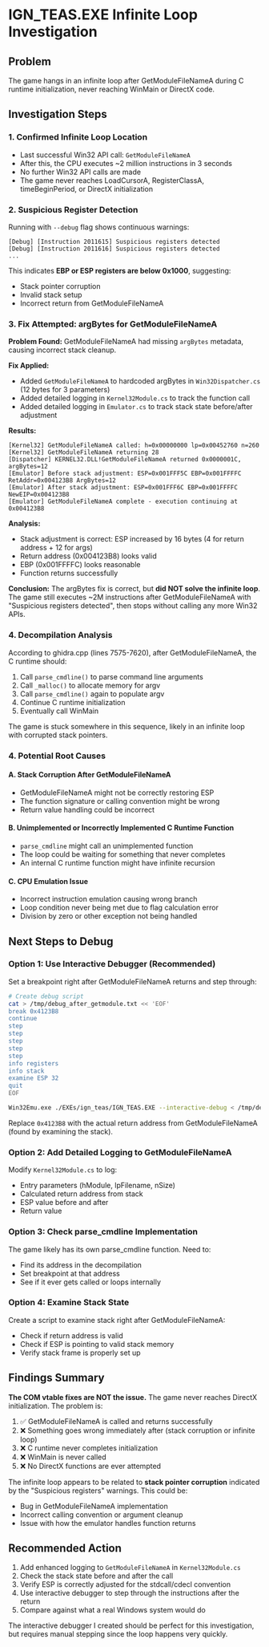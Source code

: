 # IGN_TEAS.EXE Infinite Loop Investigation

## Problem
The game hangs in an infinite loop after GetModuleFileNameA during C runtime initialization, never reaching WinMain or DirectX code.

## Investigation Steps

### 1. Confirmed Infinite Loop Location
- Last successful Win32 API call: `GetModuleFileNameA`  
- After this, the CPU executes ~2 million instructions in 3 seconds
- No further Win32 API calls are made
- The game never reaches LoadCursorA, RegisterClassA, timeBeginPeriod, or DirectX initialization

### 2. Suspicious Register Detection
Running with `--debug` flag shows continuous warnings:
```
[Debug] [Instruction 2011615] Suspicious registers detected
[Debug] [Instruction 2011616] Suspicious registers detected
...
```

This indicates **EBP or ESP registers are below 0x1000**, suggesting:
- Stack pointer corruption
- Invalid stack setup
- Incorrect return from GetModuleFileNameA

### 3. Fix Attempted: argBytes for GetModuleFileNameA

**Problem Found:** GetModuleFileNameA had missing `argBytes` metadata, causing incorrect stack cleanup.

**Fix Applied:**
- Added `GetModuleFileNameA` to hardcoded argBytes in `Win32Dispatcher.cs` (12 bytes for 3 parameters)
- Added detailed logging in `Kernel32Module.cs` to track the function call
- Added detailed logging in `Emulator.cs` to track stack state before/after adjustment

**Results:**
```
[Kernel32] GetModuleFileNameA called: h=0x00000000 lp=0x00452760 n=260
[Kernel32] GetModuleFileNameA returning 28
[Dispatcher] KERNEL32.DLL!GetModuleFileNameA returned 0x0000001C, argBytes=12
[Emulator] Before stack adjustment: ESP=0x001FFF5C EBP=0x001FFFFC RetAddr=0x004123B8 ArgBytes=12
[Emulator] After stack adjustment: ESP=0x001FFF6C EBP=0x001FFFFC NewEIP=0x004123B8
[Emulator] GetModuleFileNameA complete - execution continuing at 0x004123B8
```

**Analysis:**
- Stack adjustment is correct: ESP increased by 16 bytes (4 for return address + 12 for args)
- Return address (0x004123B8) looks valid
- EBP (0x001FFFFC) looks reasonable
- Function returns successfully

**Conclusion:** The argBytes fix is correct, but **did NOT solve the infinite loop**. The game still executes ~2M instructions after GetModuleFileNameA with "Suspicious registers detected", then stops without calling any more Win32 APIs.

### 4. Decompilation Analysis
According to ghidra.cpp (lines 7575-7620), after GetModuleFileNameA, the C runtime should:

1. Call `parse_cmdline()` to parse command line arguments
2. Call `_malloc()` to allocate memory for argv
3. Call `parse_cmdline()` again to populate argv
4. Continue C runtime initialization
5. Eventually call WinMain

The game is stuck somewhere in this sequence, likely in an infinite loop with corrupted stack pointers.

### 4. Potential Root Causes

#### A. Stack Corruption After GetModuleFileNameA
- GetModuleFileNameA might not be correctly restoring ESP
- The function signature or calling convention might be wrong
- Return value handling could be incorrect

#### B. Unimplemented or Incorrectly Implemented C Runtime Function
- `parse_cmdline` might call an unimplemented function
- The loop could be waiting for something that never completes
- An internal C runtime function might have infinite recursion

#### C. CPU Emulation Issue
- Incorrect instruction emulation causing wrong branch
- Loop condition never being met due to flag calculation error
- Division by zero or other exception not being handled

## Next Steps to Debug

### Option 1: Use Interactive Debugger (Recommended)
Set a breakpoint right after GetModuleFileNameA returns and step through:

```bash
# Create debug script
cat > /tmp/debug_after_getmodule.txt << 'EOF'
break 0x4123B8
continue
step
step
step
step
step
info registers
info stack
examine ESP 32
quit
EOF

Win32Emu.exe ./EXEs/ign_teas/IGN_TEAS.EXE --interactive-debug < /tmp/debug_after_getmodule.txt
```

Replace `0x4123B8` with the actual return address from GetModuleFileNameA (found by examining the stack).

### Option 2: Add Detailed Logging to GetModuleFileNameA
Modify `Kernel32Module.cs` to log:
- Entry parameters (hModule, lpFilename, nSize)
- Calculated return address from stack
- ESP value before and after
- Return value

### Option 3: Check parse_cmdline Implementation
The game likely has its own parse_cmdline function. Need to:
- Find its address in the decompilation
- Set breakpoint at that address
- See if it ever gets called or loops internally

### Option 4: Examine Stack State
Create a script to examine stack right after GetModuleFileNameA:
- Check if return address is valid
- Check if ESP is pointing to valid stack memory
- Verify stack frame is properly set up

## Findings Summary

**The COM vtable fixes are NOT the issue.** The game never reaches DirectX initialization. The problem is:

1. ✅ GetModuleFileNameA is called and returns successfully
2. ❌ Something goes wrong immediately after (stack corruption or infinite loop)
3. ❌ C runtime never completes initialization
4. ❌ WinMain is never called
5. ❌ No DirectX functions are ever attempted

The infinite loop appears to be related to **stack pointer corruption** indicated by the "Suspicious registers" warnings. This could be:
- Bug in GetModuleFileNameA implementation
- Incorrect calling convention or argument cleanup
- Issue with how the emulator handles function returns

## Recommended Action

1. Add enhanced logging to `GetModuleFileNameA` in `Kernel32Module.cs`
2. Check the stack state before and after the call
3. Verify ESP is correctly adjusted for the stdcall/cdecl convention
4. Use interactive debugger to step through the instructions after the return
5. Compare against what a real Windows system would do

The interactive debugger I created should be perfect for this investigation, but requires manual stepping since the loop happens very quickly.
